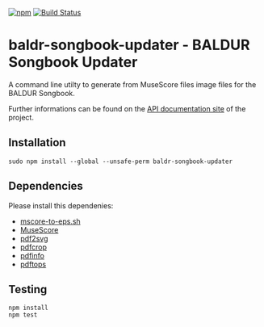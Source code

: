 [![npm](https://img.shields.io/npm/v/baldr-songbook-updater.svg)](https://www.npmjs.com/package/baldr-songbook-updater)
[![Build Status](https://travis-ci.org/JosefFriedrich-nodejs/baldr-songbook-updater.svg?branch=master)](https://travis-ci.org/JosefFriedrich-nodejs/baldr-songbook-updater)

# baldr-songbook-updater - BALDUR Songbook Updater

A command line utilty to generate from MuseScore files image files for
the BALDUR Songbook.

Further informations can be found on the
[API documentation site](https://josef-friedrich.github.io/baldr-songbook-updater)
of the project.

## Installation

```
sudo npm install --global --unsafe-perm baldr-songbook-updater
```

## Dependencies

Please install this dependenies:

* [mscore-to-eps.sh](https://github.com/JosefFriedrich-shell/mscore-to-eps.sh)
* [MuseScore](https://musescore.org/)
* [pdf2svg](https://github.com/dawbarton/pdf2svg)
* [pdfcrop](https://ctan.org/tex-archive/support/pdfcrop)
* [pdfinfo](https://poppler.freedesktop.org/)
* [pdftops](https://poppler.freedesktop.org/)

## Testing

```
npm install
npm test
```

